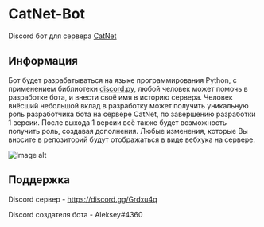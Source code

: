 # CatNet-Bot
Discord бот для сервера [CatNet](https://discord.gg/Grdxu4q)

## Информация
Бот будет разрабатываться на языке программирования Python, с применением библиотеки [discord.py](https://discordpy.readthedocs.io/en/latest/api.html), любой человек может помочь в разработке бота, и внести своё имя в историю сервера. Человек внёсший небольшой вклад в разработку может получить уникальную роль разработчика бота на сервере CatNet, по завершению разработки 1 версии. После выхода 1 версии всё также будет возможность получить роль, создавая дополнения. Любые изменения, которые Вы вносите в репозиторий будут отображаться в виде вебхука на сервере.


![Image alt](https://github.com/AlekseyZz/images/blob/master/%D1%81%D0%BA%D1%80%D0%B8%D0%BD.png)

## Поддержка
Discord сервер - https://discord.gg/Grdxu4q


Discord создателя бота - Aleksey#4360
